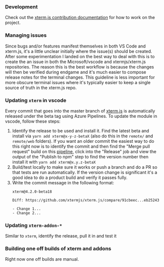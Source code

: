 ### Development

Check out the [xterm.js contribution documentation](https://github.com/xtermjs/xterm.js/wiki/Contributing) for how to work on the project.

### Managing issues

Since bugs and/or features manifest themselves in both VS Code and xterm.js, it's a little unclear initially where the issue(s) should be created. After some experimentation I landed on the best way to deal with this is to create the an issue in both the Microsoft/vscode and xtermjs/xterm.js repositories. The reason this is the best workflow is because the changes will then be verified during endgame and it's much easier to compose release notes for the terminal changes. This guideline is less important for more obscure terminal issues where it's typically easier to keep a single source of truth in the xterm.js repo.

### Updating `xterm` in vscode

Every commit that goes into the master branch of [xterm.js](https://github.com/xtermjs/xterm.js) is automatically released under the beta tag using Azure Pipelines. To update the module in vscode, follow these steps:

1. Identify the release to be used and install it. Find the latest beta and install via `yarn add xterm@x-y-z-betaX` (also do this in the `remote/` and `remote/web` folders). If you want an older commit the easiest way to do this right now is to identify the commit and then find the "Merge pull request" build on this [pipeline](https://dev.azure.com/xtermjs/xterm.js/_build?definitionId=3), click into the "Release" job and view the output of the "Publish to npm" step to find the version number then install it with `yarn add xterm@x.y.z-betaX`
2. Build/test locally to make sure it works or push a branch and do a PR so that tests are run automatically. If the version change is significant it's a good idea to do a product build and verify it passes fully.
3. Write the commit message in the following format:
   ```
   xterm@4.2.0-beta18

   Diff: https://github.com/xtermjs/xterm.js/compare/91cbeec...eb25243

   - Change 1...
   - Change 2...
   ```

### Updating `xterm-addon-*`

Similar to `xterm`, identify the release, pull it in and test it

### Building one off builds of xterm and addons

Right now one off builds are manual.
